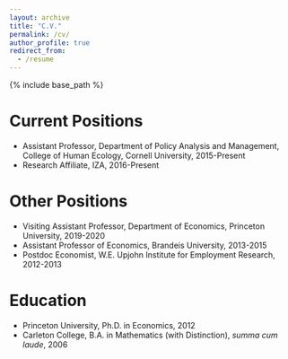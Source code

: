 ```yaml
---
layout: archive
title: "C.V."
permalink: /cv/
author_profile: true
redirect_from:
  - /resume
---
```


{% include base_path %}

Current Positions
======
* Assistant Professor, Department of Policy Analysis and Management, College of Human Ecology, Cornell University, 2015-Present
* Research Affiliate, IZA, 2016-Present

Other Positions
======
* Visiting Assistant Professor, Department of Economics, Princeton University, 2019-2020
* Assistant Professor of Economics, Brandeis University, 2013-2015
* Postdoc Economist, W.E. Upjohn Institute for Employment Research, 2012-2013
  
Education
======
* Princeton University, Ph.D. in Economics, 2012
* Carleton College, B.A. in Mathematics (with Distinction), _summa cum laude_, 2006
